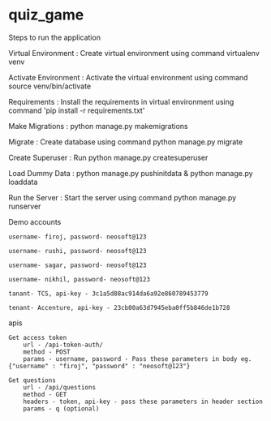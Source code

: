 # quiz_game

Steps to run the application

Virtual Environment : Create virtual environment using command virtualenv venv

Activate Environment : Activate the virtual environment using command source venv/bin/activate

Requirements : Install the requirements in virtual environment using command 'pip install -r requirements.txt'

Make Migrations : python manage.py makemigrations

Migrate : Create database using command python manage.py migrate

Create Superuser : Run python manage.py createsuperuser

Load Dummy Data : python manage.py pushinitdata & python manage.py loaddata

Run the Server : Start the server using command python manage.py runserver

Demo accounts

    username- firoj, password- neosoft@123

    username- rushi, password- neosoft@123

    username- sagar, password- neosoft@123

    username- nikhil, password- neosoft@123

    tanant- TCS, api-key - 3c1a5d88ac914da6a92e860789453779

    tenant- Accenture, api-key - 23cb00a63d7945eba0ff5b846de1b728

apis

    Get access token
        url - /api-token-auth/
        method - POST
        params - username, password - Pass these parameters in body eg. {"username" : "firoj", "password" : "neosoft@123"}

    Get questions
        url - /api/questions
        method - GET
        headers - token, api-key - pass these parameters in header section
        params - q (optional)

